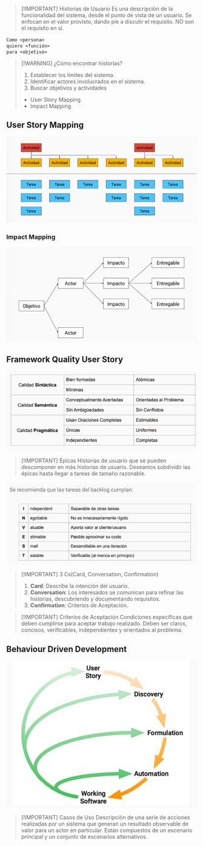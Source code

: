 > [!IMPORTANT] Historias de Usuario
> Es una descripción de la funcionalidad del sistema, desde el punto de vista de un usuario.
> Se enfocan en el valor provisto, dando pie a discutir el requisito.
> NO son el requisito en sí.

```
Como <persona>
quiero <función>
para <objetivo>
```

> [!WARNING] ¿Cómo encontrar historias?
> 1. Establecer los límites del sistema.
> 2. Identificar actores involucrados en el sistema.
> 3. Buscar objetivos y actividades
> 	- User Story Mapping
> 	- Impact Mapping

## User Story Mapping

![](../img/Pasted%20image%2020240925161018.png)

### Impact Mapping

![](../img/Pasted%20image%2020240925161028.png)
## Framework Quality User Story
![](../img/Pasted%20image%2020240925160056.png)


> [!IMPORTANT] Épicas
> Historias de usuario que se pueden descomponer en más historias de usuario.
> Deseamos subdividir las épicas hasta llegar a tareas de tamaño razonable.


![](../img/Pasted%20image%2020240925160334.png)


> [!IMPORTANT] 3 Cs(Card, Conversation, Confirmation)
> 1. **Card**: Describe la intención del usuario.
> 2. **Conversation**: Los interesados se comunican para refinar las historias, descubriendo y documentando requisitos.
> 3. **Confirmation**: Criterios de Aceptación.


> [!IMPORTANT] Criterios de Aceptación
> Condiciones específicas que deben cumplirse para aceptar trabajo realizado.
> Deben ser claros, concisos, verificables, independientes y orientados al problema.

## Behaviour Driven Development

![](../img/Pasted%20image%2020240925160701.png)

> [!IMPORTANT] Casos de Uso
> Descripción de una serie de acciones realizadas por un sistema que generan un resultado observable de valor para un actor en particular.
> Están compuestos de un escenario principal y un conjunto de escenarios alternativos.

